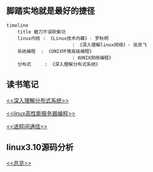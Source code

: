 ## 脚踏实地就是最好的捷径
```mermaid
timeline
	title 磨刀不误砍柴功
	linux内核 : 《Linux技术内幕》- 罗秋明
						: 《深入理解linux网络》- 张彦飞
	系统编程  : 《UNIX环境高级编程》
						: 《UNIX网络编程》
	分布式		: 《深入理解分布式系统》
`````
## 读书笔记
[ <<深入理解分布式系统>> ](./book/deep_dis_sys.md)

[ <<linux高性能服务器编程>> ](./book/hight_per.md)

[ <<进程间通信>> ](./book/interprocess_communications.md)

## linux3.10源码分析
[ <<总览>> ](./linux-3.10/README.md)

